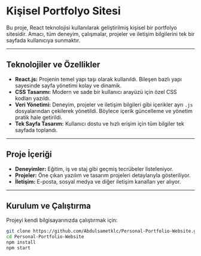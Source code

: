 # Kişisel Portfolyo Sitesi

Bu proje, React teknolojisi kullanılarak geliştirilmiş kişisel bir portfolyo sitesidir. Amacı, tüm deneyim, çalışmalar, projeler ve iletişim bilgilerini tek bir sayfada kullanıcıya sunmaktır.

---

## Teknolojiler ve Özellikler

- **React.js:** Projenin temel yapı taşı olarak kullanıldı. Bileşen bazlı yapı sayesinde sayfa yönetimi kolay ve dinamik.
- **CSS Tasarımı:** Modern ve sade bir kullanıcı arayüzü için özel CSS kodları yazıldı.
- **Veri Yönetimi:** Deneyim, projeler ve iletişim bilgileri gibi içerikler ayrı `.js` dosyalarından çekilerek yönetildi. Böylece içerik güncelleme ve yönetim pratik hale getirildi.
- **Tek Sayfa Tasarım:** Kullanıcı dostu ve hızlı erişim için tüm bilgiler tek sayfada toplandı.

---

## Proje İçeriği

- **Deneyimler:** Eğitim, iş ve staj gibi geçmiş tecrübeler listeleniyor.
- **Projeler:** Öne çıkan yazılım ve tasarım projeleri detaylarıyla gösteriliyor.
- **İletişim:** E-posta, sosyal medya ve diğer iletişim kanalları yer alıyor.

---

## Kurulum ve Çalıştırma

Projeyi kendi bilgisayarınızda çalıştırmak için:

```bash
git clone https://github.com/Abdulsametklc/Personal-Portfolio-Website.git
cd Personal-Portfolio-Website
npm install
npm start
